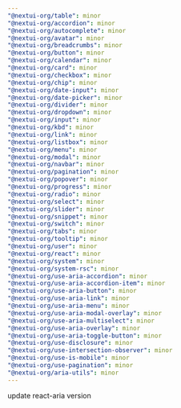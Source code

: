 ```yaml
---
"@nextui-org/table": minor
"@nextui-org/accordion": minor
"@nextui-org/autocomplete": minor
"@nextui-org/avatar": minor
"@nextui-org/breadcrumbs": minor
"@nextui-org/button": minor
"@nextui-org/calendar": minor
"@nextui-org/card": minor
"@nextui-org/checkbox": minor
"@nextui-org/chip": minor
"@nextui-org/date-input": minor
"@nextui-org/date-picker": minor
"@nextui-org/divider": minor
"@nextui-org/dropdown": minor
"@nextui-org/input": minor
"@nextui-org/kbd": minor
"@nextui-org/link": minor
"@nextui-org/listbox": minor
"@nextui-org/menu": minor
"@nextui-org/modal": minor
"@nextui-org/navbar": minor
"@nextui-org/pagination": minor
"@nextui-org/popover": minor
"@nextui-org/progress": minor
"@nextui-org/radio": minor
"@nextui-org/select": minor
"@nextui-org/slider": minor
"@nextui-org/snippet": minor
"@nextui-org/switch": minor
"@nextui-org/tabs": minor
"@nextui-org/tooltip": minor
"@nextui-org/user": minor
"@nextui-org/react": minor
"@nextui-org/system": minor
"@nextui-org/system-rsc": minor
"@nextui-org/use-aria-accordion": minor
"@nextui-org/use-aria-accordion-item": minor
"@nextui-org/use-aria-button": minor
"@nextui-org/use-aria-link": minor
"@nextui-org/use-aria-menu": minor
"@nextui-org/use-aria-modal-overlay": minor
"@nextui-org/use-aria-multiselect": minor
"@nextui-org/use-aria-overlay": minor
"@nextui-org/use-aria-toggle-button": minor
"@nextui-org/use-disclosure": minor
"@nextui-org/use-intersection-observer": minor
"@nextui-org/use-is-mobile": minor
"@nextui-org/use-pagination": minor
"@nextui-org/aria-utils": minor
---
```


update react-aria version
